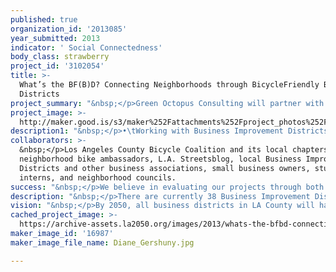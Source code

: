 ```yaml
---
published: true
organization_id: '2013085'
year_submitted: 2013
indicator: ' Social Connectedness'
body_class: strawberry
project_id: '3102054'
title: >-
  What’s the BF(B)D? Connecting Neighborhoods through BicycleFriendly Business
  Districts
project_summary: "&nbsp;</p>Green Octopus Consulting will partner with local business associations, the Los Angeles County Bicycle Coalition (LACBC), and LA Streetsblog to create five bicycle-friendly business districts in Los Angeles. A bicycle-friendly business district is where a community comes together around bicycles to bike to area shops and restaurants – and where merchants and employees ride, too. It’s the integration of bicycling into a business district’s operations, events, and promotions. \r\n&nbsp;</p>\r\nBicycle-friendly business districts improve local economies by strengthening connections between residents and their local businesses, increasing small business revenues, and improving neighborhood vitality and connectedness, all the while improving public safety, environmental health, and GLH – Gross Local Happiness. \r\n&nbsp;</p>\r\nThe ‘alienation’ that has historically defined the LA urban landscape – largely due to fast-moving cars that move through a place but don’t stop and connect with it – is starting to change. Bicycle-friendly neighborhoods are one of the strongest trends to emerge around the U.S. as a way to improve social connectedness in our communities. Getting people out of their cars and onto bikes as a mode of transport – particularly on the weekends for neighborhood shopping, dining and errands – is creating lasting, meaningful change for individuals, neighborhoods, and our local economies.\r\n&nbsp;</p>\r\nAt the heart of this idea is to facilitate connections between business owners, local residents, and advocates. These stakeholders will work together to integrate bicycling into the neighborhoods’ existing events, online and print promotions, and business association operations. We’ll:\r\n&nbsp;</p>•\tProduce a bike map and destination guide for each district\r\n&nbsp;</p>•\tHost community rides through the districts\r\n&nbsp;</p>•\tIncorporate bicycling into each district’s events through bike valets, free basic bike repair, bike portraits, and more\r\n&nbsp;</p>•\tOutfit the districts with bikes for errands and deliveries\r\n&nbsp;</p>•\tProduce two LA Streetsblog videos introducing people to the program and shopping by bike\r\n&nbsp;</p>•\tCreate a snazzy program website with everything you'd want to know about the program\r\n&nbsp;</p>•\tEstablish lasting relationships between business districts and their local bike shops and the LACBC\r\n&nbsp;</p>\r\nThrough interactive workshops, each district will decide what else they’d like to incorporate into their neighborhood. Business districts will benefit from free publicity as their efforts are recognized in the bicycling community and general media.\r\n&nbsp;</p>\r\nBicycling goes hand-in-hand with placemaking – creating a ‘sense of place’ for a neighborhood. Increased bicycling in a business district results in more women and children coming to that area, increased small business sales helps retain the diversity of our locally-owned businesses and each area’s unique character, and the increased vitality makes an area more welcoming to people all-around. The result is a socially connected community anchored by vibrant local business districts that are safe and pleasant for residents to bike and walk to."
project_image: >-
  http://maker.good.is/s3/maker%252Fattachments%252Fproject_photos%252Fimages%252F16987%252Fdisplay%252FDiane_Gershuny.jpg=c570x385
description1: "&nbsp;</p>•\tWorking with Business Improvement Districts and community groups in LA and around the U.S. since 1999 on sustainable urban transport and placemaking, urban operations, events, marketing, and public outreach.\r\n&nbsp;</p>•\tCreating Bicycle-Friendly Business District programs across the U.S. and Canada, including: the first such program in Long Beach, CA, in four districts (video: http://www.youtube.com/watch?v=zEYlfd-xGGs); the second program in San Diego, CA, in 18 districts (video: https://vimeo.com/60624768); inspiring the third program in New York, NY; creating the fourth effort in Oakville, ON; and starting the creation of many other efforts around the U.S. and Canada.\r\n&nbsp;</p>•\tHaving our work featured in several bicycling, urban planning, and general media publications, and helping Long Beach garner significant media attention. Receiving awards for our Bicycle-Friendly Business District work and being asked to speak around the continent at 30 conferences/cities over the past year and a half.\r\n&nbsp;</p>•\tProducing free community rides and lasting media, such as this one in Long Beach’s Cambodia Town with the notable band Dengue Fever: http://www.youtube.com/watch?v=zeqc8exO1oo.\r\n&nbsp;</p>•\tBeing the subject of Copenhagen’s Bicycle Manager, Andreas Rohl’s grant to study our work in Long Beach and San Diego in an effort to implement our ideas in Copenhagen."
collaborators: >-
  &nbsp;</p>Los Angeles County Bicycle Coalition and its local chapters and
  neighborhood bike ambassadors, L.A. Streetsblog, local Business Improvement
  Districts and other business associations, small business owners, student
  interns, and neighborhood councils.
success: "&nbsp;</p>We believe in evaluating our projects through both data and personal stories. For this project we will measure in four primary ways:\r\n&nbsp;</p>\r\n1.\tBusiness Perception Survey: Ask business association leaders and business owners how they feel about bicycling, bicyclists, bike lanes, and so on, and what percentage of their customers they think arrive via bike, walking, transit, or car. Survey issued at start of the program and again at the end (same survey, same people).\r\n&nbsp;</p>\r\n2.\tCustomer Behavior Survey: Conduct intercept surveys of customers to see how they arrived at each district. Survey issued at start of program.\r\n&nbsp;</p>\r\n3.\tProgram Element Tracking: Track the results of each program element (number of people who park their bikes at bike valets, participate in the free basic bike repairs, attend community rides, and so on).\r\n&nbsp;</p>\r\n4.\tBusiness and Customer Testimonials: Stories gathered from BID leaders, business owners, and other district stakeholders about how bicycling is/has become part of their life/business.\r\n"
description: "&nbsp;</p>There are currently 38 Business Improvement Districts in the City of Los Angeles, several other business associations, and hundreds of other business groups around LA County. Several have approached us, wanting to create bicycle-friendly business district initiatives after seeing our success in other cities, but lacking the seed money to kick-start them. This grant will create five successful programs and serve as examples for others to replicate. Program work will be broadcast by LA Streetsblog to countywide and national audiences and through media releases. \r\n&nbsp;</p>Through this program, we are cultivating future leaders in this emerging sector by building ties between local advocates and business owners and by engaging interns with diverse backgrounds to learn a unique blend of business, planning, and communication skills. Our future economy will rely on individuals who can bridge barriers and collaborate with people in the public, private, and nonprofit sectors.\r\n&nbsp;</p>Why is bicycling important for LA’s neighborhoods and local businesses? Bicyclists travel at human scale speed and are more connected to their surroundings than if whizzing by in a car. They can easily stop and say hi to friends, hop off, park for free, and patronize a business. Bicyclists shop more frequently and spend more money cumulatively than those arriving by other modes. Sometimes they become repeat customers and get to know the business owner by name. It’s old-fashioned Americanism at its best. It’s when a family of four chooses to spend its Saturday afternoon bicycling to the local toy or ice cream shop instead of driving across town to a mall. \r\n&nbsp;</p>When businesses make deliveries and run errands via bicycle – whether it’s one company’s bike or shared district bikes – business owners who never met before become acquainted and interact more. Business Improvement Districts who conduct some of their operations and promotions via bike instead of car become more connected to the communities they’re representing. \r\n&nbsp;</p>Bicyclists in business districts bring more ‘eyes and ears’ to keep an area safe, vibrant, and connected. Increased bicycling also correlates to decreased driving, traffic, car speeds, and parking congestion. It brings safer public streets for all users.\r\n&nbsp;</p>Bicycling – exercise, fresh air, and social interaction – improves the emotional, mental and physical health of children and adults. It increases happiness, improves school and work performance, and decreases obesity, heart disease, asthma, depression, and social alienation.\r\n&nbsp;</p>Encouraging human-scale traveling and interaction is key to revitalizing our struggling small business districts and putting LA on the map as a livable place and destination."
vision: "&nbsp;</p>By 2050, all business districts in LA County will have integrated bicycling into their existing operations and promotions. They will do this after becoming aware – through the success of other districts – that it’s a core part of their emergency preparedness, business revenues, community vitality, and the social fabric that supports their existence. The education and actions by local businesses to integrate bicycling meaningfully into their districts will have created a business advocacy base for safer bicycle infrastructure so that by 2050, LA will have a more developed system of safe bike lanes and increased ridership.\r\n&nbsp;</p>\r\nVibrant local business districts will be at the center of community life, with safe and convenient biking and walking connections to neighborhoods. The 38 BIDs in the City of LA and hundreds across LA County will multiply as the economy shifts to favor local retail, prompting redoubled investment in currently struggling commercial corridors. Bicycling and walking to local destinations will be how families choose to spend their leisure time because it is pleasant and social."
cached_project_image: >-
  https://archive-assets.la2050.org/images/2013/whats-the-bfbd-connecting-neighborhoods-through-bicyclefriendly-business-districts/maker.good.is/s3/maker%252Fattachments%252Fproject_photos%252Fimages%252F16987%252Fdisplay%252FDiane_Gershuny.jpg=c570x385.jpg
maker_image_id: '16987'
maker_image_file_name: Diane_Gershuny.jpg

---
```

